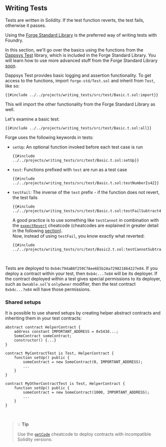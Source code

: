 ## Writing Tests

Tests are written in Solidity. If the test function reverts, the test fails, otherwise it passes.

Using the [Forge Standard Library](https://github.com/foundry-rs/forge-std) is the preferred way of writing tests with Foundry.

In this section, we'll go over the basics using the functions from the [Dappsys Test](https://github.com/dapphub/ds-test) library, which is included in the Forge Standard Library. You will learn how to use more advanced stuff from the Forge Standard Library [soon](./forge-std.md). 

Dappsys Test provides basic logging and assertion functionality. To get access to the functions, import `forge-std/Test.sol` and inherit from `Test`, like so:

```solidity
{{#include ../../projects/writing_tests/src/test/Basic.t.sol:import}}
```

This will import the other functionality from the Forge Standard Library as well.

Let's examine a basic test:

```solidity
{{#include ../../projects/writing_tests/src/test/Basic.t.sol:all}}
```

Forge uses the following keywords in tests:

- `setUp`: An optional function invoked before each test case is run
    ```solidity
    {{#include ../../projects/writing_tests/src/test/Basic.t.sol:setUp}}
    ```
- `test`: Functions prefixed with `test` are run as a test case
    ```solidity
    {{#include ../../projects/writing_tests/src/test/Basic.t.sol:testNumberIs42}}
    ```
- `testFail`: The inverse of the `test` prefix - if the function does not revert, the test fails
    ```solidity
    {{#include ../../projects/writing_tests/src/test/Basic.t.sol:testFailSubtract43}}
    ```
    A good practice is to use something like `testCannot` in combination with the [`expectRevert`](../cheatcodes/expect-revert.md) cheatcode (cheatcodes are explained in greater detail in the following [section](./cheatcodes.md)).
    <br>
    Now, instead of using `testFail`, you know exactly what reverted:
    ```solidity
    {{#include ../../projects/writing_tests/src/test/Basic2.t.sol:testCannotSubtract43}}
    ```
<br>

Tests are deployed to `0xb4c79daB8f259C7Aee6E5b2Aa729821864227e84`. If you deploy a contract within your test, then `0xb4c...7e84` will be its deployer. If the contract deployed within a test gives special permissions to its deployer, such as `Ownable.sol`'s `onlyOwner` modifier, then the test contract `0xb4c...7e84` will have those permissions.

### Shared setups

It is possible to use shared setups by creating helper abstract contracts and inheriting them in your test contracts:

```solidity
abstract contract HelperContract {
    address constant IMPORTANT_ADDRESS = 0x543d...;
    SomeContract someContract;
    constructor() {...}
}

contract MyContractTest is Test, HelperContract {
    function setUp() public {
        someContract = new SomeContract(0, IMPORTANT_ADDRESS);
        ...
    }
}

contract MyOtherContractTest is Test, HelperContract {
    function setUp() public {
        someContract = new SomeContract(1000, IMPORTANT_ADDRESS);
        ...
    }
}
```

<br>

> 💡 **Tip**
>
> Use the [`getCode`](../cheatcodes/get-code.md) cheatcode to deploy contracts with incompatible Solidity versions.
